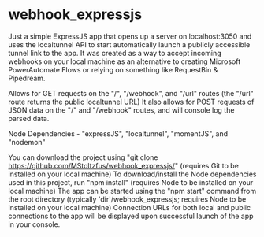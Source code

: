 # webhook_expressjs

Just a simple ExpressJS app that opens up a server on localhost:3050 and uses the localtunnel API to start automatically launch a publicly accessible tunnel link to the app.
It was created as a way to accept incoming webhooks on your local machine as an alternative to creating Microsoft PowerAutomate Flows or relying on something like RequestBin & Pipedream.

Allows for GET requests on the "/", "/webhook", and "/url" routes (the "/url" route returns the public localtunnel URL)
It also allows for POST requests of JSON data on the "/" and "/webhook" routes, and will console log the parsed data.

Node Dependencies - "expressJS", "localtunnel", "momentJS", and "nodemon"

You can download the project using "git clone https://github.com/MStoltzfus/webhook_expressjs/" (requires Git to be installed on your local machine)
To download/install the Node dependencies used in this project, run "npm install" (requires Node to be installed on your local machine)
The app can be started using the "npm start" command from the root directory (typically 'dir'/webhook_expressjs; requires Node to be installed on your local machine)
Connection URLs for both local and public connections to the app will be displayed upon successful launch of the app in your console.
